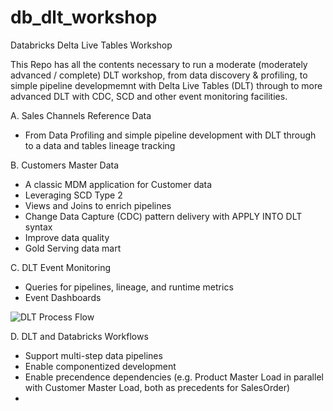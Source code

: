 # db_dlt_workshop
Databricks Delta Live Tables Workshop

This Repo has all the contents necessary to run a moderate (moderately advanced / complete) DLT workshop, from data discovery & profiling,
to simple pipeline developmemnt with Delta Live Tables (DLT) through to more advanced DLT with CDC, SCD and other event monitoring facilities.

A. Sales Channels Reference Data
- From Data Profiling and simple pipeline development with DLT through to a data and tables lineage tracking

B. Customers Master Data
- A classic MDM application for Customer data
- Leveraging SCD Type 2
- Views and Joins to enrich pipelines
- Change Data Capture (CDC) pattern delivery with APPLY INTO DLT syntax 
- Improve data quality
- Gold Serving data mart

C. DLT Event Monitoring
- Queries for pipelines, lineage, and runtime metrics
- Event Dashboards

![DLT Process Flow](https://raw.githubusercontent.com/ggwiebe/db_dlt_workshop/main/images/RetailSales_DLT_MonitoringDashboard.png)

D. DLT and Databricks Workflows
- Support multi-step data pipelines
- Enable componentized development
- Enable precendence dependencies (e.g. Product Master Load in parallel with Customer Master Load, both as precedents for SalesOrder)
- 
